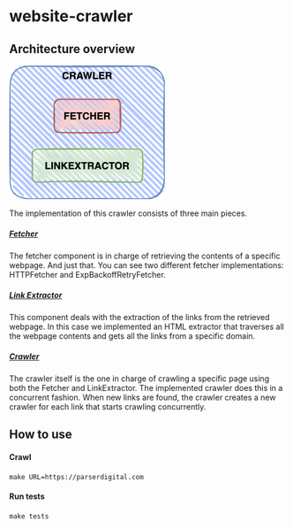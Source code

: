 # website-crawler

## Architecture overview
![Basic architecture](assets/crawler-architecture.png)

The implementation of this crawler consists of three main pieces.

##### [Fetcher](pkg/fetcher)
The fetcher component is in charge of retrieving the contents of a specific webpage. And just that.
You can see two different fetcher implementations: HTTPFetcher and ExpBackoffRetryFetcher.

##### [Link Extractor](pgk/linkextractor)
This component deals with the extraction of the links from the retrieved webpage. 
In this case we implemented an HTML extractor that traverses all the webpage contents and gets all the links from a specific domain.

##### [Crawler](pkg/crawler)
The crawler itself is the one in charge of crawling a specific page using both the Fetcher and LinkExtractor.
The implemented crawler does this in a concurrent fashion. When new links are found, the crawler creates a new crawler for each link that starts crawling concurrently.

## How to use

#### Crawl
```shell
make URL=https://parserdigital.com
```

#### Run tests
```shell
make tests
```

